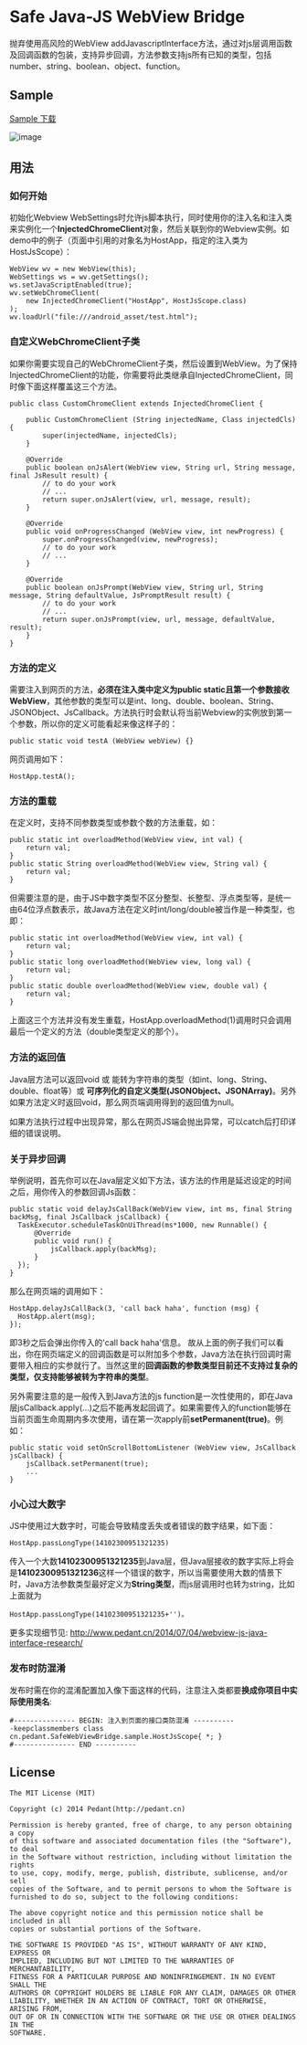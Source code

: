 Safe Java-JS WebView Bridge
===================
抛弃使用高风险的WebView addJavascriptInterface方法，通过对js层调用函数及回调函数的包装，支持异步回调，方法参数支持js所有已知的类型，包括number、string、boolean、object、function。

## Sample
[Sample 下载](https://github.com/pedant/safe-java-js-webview-bridge/releases/download/v1.1/safe-webview-bridge-sample-v1.1.apk)

![image](https://github.com/pedant/safe-java-js-webview-bridge/raw/master/app-sample-screenshot.png)

## 用法

### 如何开始
初始化Webview WebSettings时允许js脚本执行，同时使用你的注入名和注入类来实例化一个**InjectedChromeClient**对象，然后关联到你的Webview实例。如demo中的例子（页面中引用的对象名为HostApp，指定的注入类为HostJsScope）：

	WebView wv = new WebView(this);
	WebSettings ws = wv.getSettings();
	ws.setJavaScriptEnabled(true);
    wv.setWebChromeClient(
        new InjectedChromeClient("HostApp", HostJsScope.class)
    );
	wv.loadUrl("file:///android_asset/test.html");

### 自定义WebChromeClient子类
如果你需要实现自己的WebChromeClient子类，然后设置到WebView。为了保持InjectedChromeClient的功能，你需要将此类继承自InjectedChromeClient，同时像下面这样覆盖这三个方法。

    public class CustomChromeClient extends InjectedChromeClient {

        public CustomChromeClient (String injectedName, Class injectedCls) {
            super(injectedName, injectedCls);
        }

        @Override
        public boolean onJsAlert(WebView view, String url, String message, final JsResult result) {
            // to do your work
            // ...
            return super.onJsAlert(view, url, message, result);
        }

        @Override
        public void onProgressChanged (WebView view, int newProgress) {
            super.onProgressChanged(view, newProgress);
            // to do your work
            // ...
        }

        @Override
        public boolean onJsPrompt(WebView view, String url, String message, String defaultValue, JsPromptResult result) {
            // to do your work
            // ...
            return super.onJsPrompt(view, url, message, defaultValue, result);
        }
    }

### 方法的定义
需要注入到网页的方法，**必须在注入类中定义为public static且第一个参数接收WebView**，其他参数的类型可以是int、long、double、boolean、String、JSONObject、JsCallback。方法执行时会默认将当前Webview的实例放到第一个参数，所以你的定义可能看起来像这样子的：
	
	public static void testA (WebView webView) {}
网页调用如下：
	
	HostApp.testA();

### 方法的重载
在定义时，支持不同参数类型或参数个数的方法重载，如：
	  
    public static int overloadMethod(WebView view, int val) {
        return val;
    }
    public static String overloadMethod(WebView view, String val) {
        return val;
    }
但需要注意的是，由于JS中数字类型不区分整型、长整型、浮点类型等，是统一由64位浮点数表示，故Java方法在定义时int/long/double被当作是一种类型，也即：
    
    public static int overloadMethod(WebView view, int val) {
        return val;
    }
    public static long overloadMethod(WebView view, long val) {
        return val;
    }
    public static double overloadMethod(WebView view, double val) {
        return val;
    }
上面这三个方法并没有发生重载，HostApp.overloadMethod(1)调用时只会调用最后一个定义的方法（double类型定义的那个）。

### 方法的返回值
Java层方法可以返回void 或 能转为字符串的类型（如int、long、String、double、float等）或 **可序列化的自定义类型(JSONObject、JSONArray)**。另外如果方法定义时返回void，那么网页端调用得到的返回值为null。

如果方法执行过程中出现异常，那么在网页JS端会抛出异常，可以catch后打印详细的错误说明。

### 关于异步回调
举例说明，首先你可以在Java层定义如下方法，该方法的作用是延迟设定的时间之后，用你传入的参数回调Js函数：
  
    public static void delayJsCallBack(WebView view, int ms, final String backMsg, final JsCallback jsCallback) {
      TaskExecutor.scheduleTaskOnUiThread(ms*1000, new Runnable() {
          @Override
          public void run() {
              jsCallback.apply(backMsg);
          }
      });
    }
那么在网页端的调用如下：
  
    HostApp.delayJsCallBack(3, 'call back haha', function (msg) {
      HostApp.alert(msg);
    });
即3秒之后会弹出你传入的'call back haha'信息。
故从上面的例子我们可以看出，你在网页端定义的回调函数是可以附加多个参数，Java方法在执行回调时需要带入相应的实参就行了。当然这里的**回调函数的参数类型目前还不支持过复杂的类型，仅支持能够被转为字符串的类型**。

另外需要注意的是一般传入到Java方法的js function是一次性使用的，即在Java层jsCallback.apply(...)之后不能再发起回调了。如果需要传入的function能够在当前页面生命周期内多次使用，请在第一次apply前**setPermanent(true)**。例如：

	public static void setOnScrollBottomListener (WebView view, JsCallback jsCallback) {
		jsCallback.setPermanent(true);
		...
	}

### 小心过大数字
JS中使用过大数字时，可能会导致精度丢失或者错误的数字结果，如下面：

	HostApp.passLongType(14102300951321235)
传入一个大数**14102300951321235**到Java层，但Java层接收的数字实际上将会是**14102300951321236**这样一个错误的数字，所以当需要使用大数的情景下时，Java方法参数类型最好定义为**String类型**，而js层调用时也转为string，比如上面就为

	HostApp.passLongType(14102300951321235+'')。	

更多实现细节见: http://www.pedant.cn/2014/07/04/webview-js-java-interface-research/

### 发布时防混淆
发布时需在你的混淆配置加入像下面这样的代码，注意注入类都要**换成你项目中实际使用类名**:

    #--------------- BEGIN: 注入到页面的接口类防混淆 ----------
    -keepclassmembers class cn.pedant.SafeWebViewBridge.sample.HostJsScope{ *; }
    #--------------- END ----------

## License

    The MIT License (MIT)

    Copyright (c) 2014 Pedant(http://pedant.cn)

    Permission is hereby granted, free of charge, to any person obtaining a copy
    of this software and associated documentation files (the "Software"), to deal
    in the Software without restriction, including without limitation the rights
    to use, copy, modify, merge, publish, distribute, sublicense, and/or sell
    copies of the Software, and to permit persons to whom the Software is
    furnished to do so, subject to the following conditions:

    The above copyright notice and this permission notice shall be included in all
    copies or substantial portions of the Software.

    THE SOFTWARE IS PROVIDED "AS IS", WITHOUT WARRANTY OF ANY KIND, EXPRESS OR
    IMPLIED, INCLUDING BUT NOT LIMITED TO THE WARRANTIES OF MERCHANTABILITY,
    FITNESS FOR A PARTICULAR PURPOSE AND NONINFRINGEMENT. IN NO EVENT SHALL THE
    AUTHORS OR COPYRIGHT HOLDERS BE LIABLE FOR ANY CLAIM, DAMAGES OR OTHER
    LIABILITY, WHETHER IN AN ACTION OF CONTRACT, TORT OR OTHERWISE, ARISING FROM,
    OUT OF OR IN CONNECTION WITH THE SOFTWARE OR THE USE OR OTHER DEALINGS IN THE
    SOFTWARE.
